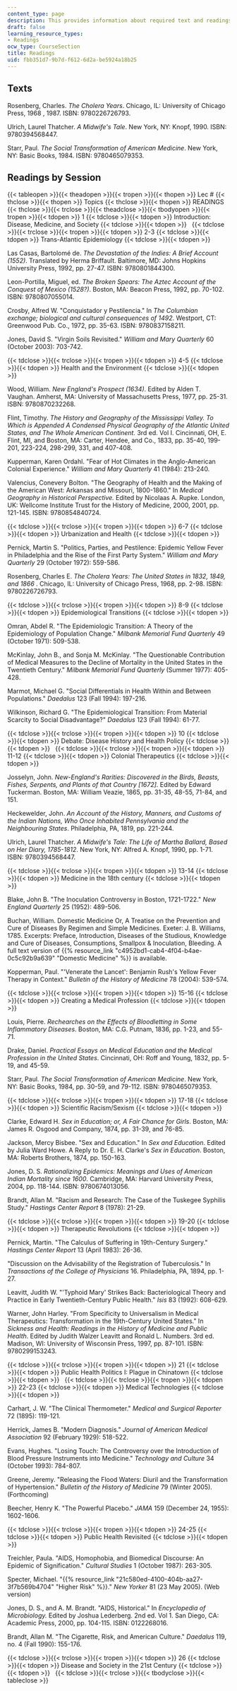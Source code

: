 ```yaml
---
content_type: page
description: This provides information about required text and readings by session.
draft: false
learning_resource_types:
- Readings
ocw_type: CourseSection
title: Readings
uid: fbb351d7-9b7d-f612-6d2a-be5924a18b25
---
```

## Texts

Rosenberg, Charles. *The Cholera Years*. Chicago, IL: University of Chicago Press, 1968 , 1987. ISBN: 9780226726793.

Ulrich, Laurel Thatcher. *A Midwife's Tale*. New York, NY: Knopf, 1990. ISBN: 9780394568447.

Starr, Paul. *The Social Transformation of American Medicine*. New York, NY: Basic Books, 1984. ISBN: 9780465079353.

## Readings by Session

{{< tableopen >}}{{< theadopen >}}{{< tropen >}}{{< thopen >}}
Lec #
{{< thclose >}}{{< thopen >}}
Topics
{{< thclose >}}{{< thopen >}}
READINGS
{{< thclose >}}{{< trclose >}}{{< theadclose >}}{{< tbodyopen >}}{{< tropen >}}{{< tdopen >}}
1
{{< tdclose >}}{{< tdopen >}}
Introduction: Disease, Medicine, and Society
{{< tdclose >}}{{< tdopen >}}
 
{{< tdclose >}}{{< trclose >}}{{< tropen >}}{{< tdopen >}}
2-3
{{< tdclose >}}{{< tdopen >}}
Trans-Atlantic Epidemiology
{{< tdclose >}}{{< tdopen >}}

Las Casas, Bartolomé de. *The Devastation of the Indies: A Brief Account (1552)*. Translated by Herma Briffault. Baltimore, MD: Johns Hopkins University Press, 1992, pp. 27-47. ISBN: 9780801844300.

Leon-Portilla, Miguel, ed. *The Broken Spears: The Aztec Account of the Conquest of Mexico (1528?)*. Boston, MA: Beacon Press, 1992, pp. 70-102. ISBN: 9780807055014.

Crosby, Alfred W. "Conquistador y Pestilencia." In *The Columbian exchange; biological and cultural consequences of 1492*. Westport, CT: Greenwood Pub. Co., 1972, pp. 35-63. ISBN: 9780837158211.

Jones, David S. "Virgin Soils Revisited." *William and Mary Quarterly* 60 (October 2003): 703-742.

{{< tdclose >}}{{< trclose >}}{{< tropen >}}{{< tdopen >}}
4-5
{{< tdclose >}}{{< tdopen >}}
Health and the Environment
{{< tdclose >}}{{< tdopen >}}

Wood, William. *New England's Prospect (1634)*. Edited by Alden T. Vaughan. Amherst, MA: University of Massachusetts Press, 1977, pp. 25-31. ISBN: 9780870232268.

Flint, Timothy. *The History and Geography of the Mississippi Valley. To Which is Appended A Condensed Physical Geography of the Atlantic United States, and The Whole American Continent.* 3rd ed. Vol I. Cincinnati, OH, E. Flint, MI, and Boston, MA: Carter, Hendee, and Co., 1833, pp. 35-40, 199-201, 223-224, 298-299, 331, and 407-408.

Kupperman, Karen Ordahl. "Fear of Hot Climates in the Anglo-American Colonial Experience." *William and Mary Quarterly* 41 (1984): 213-240.

Valencius, Conevery Bolton. "The Geography of Health and the Making of the American West: Arkansas and Missouri, 1800-1860." In *Medical Geography in Historical Perspective.* Edited by Nicolaas A. Rupke. London, UK: Wellcome Institute Trust for the History of Medicine, 2000, 2001, pp. 121-145. ISBN: 9780854840724.

{{< tdclose >}}{{< trclose >}}{{< tropen >}}{{< tdopen >}}
6-7
{{< tdclose >}}{{< tdopen >}}
Urbanization and Health
{{< tdclose >}}{{< tdopen >}}

Pernick, Martin S. "Politics, Parties, and Pestilence: Epidemic Yellow Fever in Philadelphia and the Rise of the First Party System." *William and Mary Quarterly* 29 (October 1972): 559-586.

Rosenberg, Charles E. *The Cholera Years: The United States in 1832, 1849, and 1866* . Chicago, IL: University of Chicago Press, 1968, pp. 2-98. ISBN: 9780226726793.

{{< tdclose >}}{{< trclose >}}{{< tropen >}}{{< tdopen >}}
8-9
{{< tdclose >}}{{< tdopen >}}
Epidemiological Transitions
{{< tdclose >}}{{< tdopen >}}

Omran, Abdel R. "The Epidemiologic Transition: A Theory of the Epidemiology of Population Change." *Milbank Memorial Fund Quarterly* 49 (October 1971): 509-538.

McKinlay, John B., and Sonja M. McKinlay. "The Questionable Contribution of Medical Measures to the Decline of Mortality in the United States in the Twentieth Century." *Milbank Memorial Fund Quarterly* (Summer 1977): 405-428.

Marmot, Michael G. "Social Differentials in Health Within and Between Populations." *Daedalus* 123 (Fall 1994): 197-216.

Wilkinson, Richard G. "The Epidemiological Transition: From Material Scarcity to Social Disadvantage?" *Daedalus* 123 (Fall 1994): 61-77.

{{< tdclose >}}{{< trclose >}}{{< tropen >}}{{< tdopen >}}
10
{{< tdclose >}}{{< tdopen >}}
Debate: Disease History and Health Policy
{{< tdclose >}}{{< tdopen >}}
 
{{< tdclose >}}{{< trclose >}}{{< tropen >}}{{< tdopen >}}
11-12
{{< tdclose >}}{{< tdopen >}}
Colonial Therapeutics
{{< tdclose >}}{{< tdopen >}}

Josselyn, John. *New-England's Rarities: Discovered in the Birds, Beasts, Fishes, Serpents, and Plants of that Country \[1672\]*. Edited by Edward Tuckerman. Boston, MA: William Veazie, 1865, pp. 31-35, 48-55, 71-84, and 151.

Heckewelder, John. *An Account of the History, Manners, and Customs of the Indian Nations, Who Once Inhabited Pennsylvania and the Neighbouring States*. Philadelphia, PA, 1819, pp. 221-244.

Ulrich, Laurel Thatcher. *A Midwife's Tale: The Life of Martha Ballard, Based on Her Diary, 1785-1812*. New York, NY: Alfred A. Knopf, 1990, pp. 1-71. ISBN: 9780394568447.

{{< tdclose >}}{{< trclose >}}{{< tropen >}}{{< tdopen >}}
13-14
{{< tdclose >}}{{< tdopen >}}
Medicine in the 18th century
{{< tdclose >}}{{< tdopen >}}

Blake, John B. "The Inoculation Controversy in Boston, 1721-1722." *New England Quarterly* 25 (1952): 489-506.

Buchan, William. Domestic Medicine Or, A Treatise on the Prevention and Cure of Diseases By Regimen and Simple Medicines. Exeter: J. B. Williams, 1785. Excerpts: Preface, Introduction, Diseases of the Studious, Knowledge and Cure of Diseases, Consumptions, Smallpox & Inoculation, Bleeding. A full text version of {{% resource_link "c4952bd1-cab4-4f04-b4ae-0c5c92b9a639" "Domestic Medicine" %}} is available.

Kopperman, Paul. "'Venerate the Lancet': Benjamin Rush's Yellow Fever Therapy in Context." *Bulletin of the History of Medicine* 78 (2004): 539-574.

{{< tdclose >}}{{< trclose >}}{{< tropen >}}{{< tdopen >}}
15-16
{{< tdclose >}}{{< tdopen >}}
Creating a Medical Profession
{{< tdclose >}}{{< tdopen >}}

Louis, Pierre. *Rechearches on the Effects of Bloodletting in Some Inflammatory Diseases*. Boston, MA: C.G. Putnam, 1836, pp. 1-23, and 55-71.

Drake, Daniel. *Practical Essays on Medical Education and the Medical Profession in the United States*. Cincinnati, OH: Roff and Young, 1832, pp. 5-19, and 45-59.

Starr, Paul. *The Social Transformation of American Medicine*. New York, NY: Basic Books, 1984, pp. 30-59, and 79-112. ISBN: 9780465079353.

{{< tdclose >}}{{< trclose >}}{{< tropen >}}{{< tdopen >}}
17-18
{{< tdclose >}}{{< tdopen >}}
Scientific Racism/Sexism
{{< tdclose >}}{{< tdopen >}}

Clarke, Edward H. *Sex in Education; or, A Fair Chance for Girls*. Boston, MA: James R. Osgood and Company, 1874, pp. 31-39, and 76-85.

Jackson, Mercy Bisbee. "Sex and Education." In *Sex and Education*. Edited by Julia Ward Howe. A Reply to Dr. E. H. Clarke's *Sex in Education*. Boston, MA: Roberts Brothers, 1874, pp. 150-163.

Jones, D. S. *Rationalizing Epidemics: Meanings and Uses of American Indian Mortality since 1600*. Cambridge, MA: Harvard University Press, 2004, pp. 118-144. ISBN: 9780674013056.

Brandt, Allan M. "Racism and Research: The Case of the Tuskegee Syphilis Study." *Hastings Center Report* 8 (1978): 21-29.

{{< tdclose >}}{{< trclose >}}{{< tropen >}}{{< tdopen >}}
19-20
{{< tdclose >}}{{< tdopen >}}
Therapeutic Revolutions
{{< tdclose >}}{{< tdopen >}}

Pernick, Martin. "The Calculus of Suffering in 19th-Century Surgery." *Hastings Center Report* 13 (April 1983): 26-36.

"Discussion on the Advisability of the Registration of Tuberculosis." In *Transactions of the College of Physicians* 16. Philadelphia, PA, 1894, pp. 1-27.

Leavitt, Judith W. "'Typhoid Mary' Strikes Back: Bacteriological Theory and Practice in Early Twentieth-Century Public Health." *Isis* 83 (1992): 608-629.

Warner, John Harley. "From Specificity to Universalism in Medical Therapeutics: Transformation in the 19th-Century United States." In *Sickness and Health: Readings in the History of Medicine and Public Health*. Edited by Judith Walzer Leavitt and Ronald L. Numbers. 3rd ed. Madison, WI: University of Wisconsin Press, 1997, pp. 87-101. ISBN: 9780299153243.

{{< tdclose >}}{{< trclose >}}{{< tropen >}}{{< tdopen >}}
21
{{< tdclose >}}{{< tdopen >}}
Public Health Politics I: Plague in Chinatown
{{< tdclose >}}{{< tdopen >}}
 
{{< tdclose >}}{{< trclose >}}{{< tropen >}}{{< tdopen >}}
22-23
{{< tdclose >}}{{< tdopen >}}
Medical Technologies
{{< tdclose >}}{{< tdopen >}}

Carhart, J. W. "The Clinical Thermometer." *Medical and Surgical Reporter* 72 (1895): 119-121.

Herrick, James B. "Modern Diagnosis." *Journal of American Medical Association* 92 (February 1929): 518-522.

Evans, Hughes. "Losing Touch: The Controversy over the Introduction of Blood Pressure Instruments into Medicine." *Technology and Culture* 34 (October 1993): 784-807.

Greene, Jeremy. "Releasing the Flood Waters: Diuril and the Transformation of Hypertension." *Bulletin of the History of Medicine* 79 (Winter 2005). (Forthcoming)

Beecher, Henry K. "The Powerful Placebo." *JAMA* 159 (December 24, 1955): 1602-1606.

{{< tdclose >}}{{< trclose >}}{{< tropen >}}{{< tdopen >}}
24-25
{{< tdclose >}}{{< tdopen >}}
Public Health Revisited
{{< tdclose >}}{{< tdopen >}}

Treichler, Paula. "AIDS, Homophobia, and Biomedical Discourse: An Epidemic of Signification." *Cultural Studies* 1 (October 1987): 263-305.

Specter, Michael. "{{% resource_link "21c580ed-4100-404b-aa27-3f7b569b4704" "Higher Risk" %}}." *New Yorker* 81 (23 May 2005). (Web version)

Jones, D. S., and A. M. Brandt. "AIDS, Historical." In *Encyclopedia of Microbiology.* Edited by Joshua Lederberg. 2nd ed. Vol 1. San Diego, CA: Academic Press, 2000, pp. 104-115. ISBN: 0122268016.

Brandt, Allan M. "The Cigarette, Risk, and American Culture." *Daedalus* 119, no. 4 (Fall 1990): 155-176.

{{< tdclose >}}{{< trclose >}}{{< tropen >}}{{< tdopen >}}
26
{{< tdclose >}}{{< tdopen >}}
Disease and Society in the 21st Century
{{< tdclose >}}{{< tdopen >}}
 
{{< tdclose >}}{{< trclose >}}{{< tbodyclose >}}{{< tableclose >}}